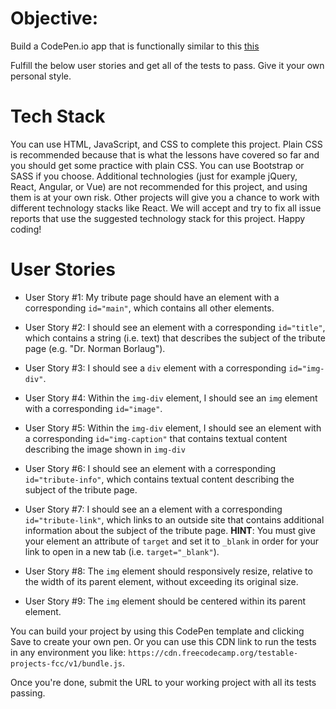   

# Objective:

  
Build a CodePen.io app that is functionally similar to this [this]([https://codepen.io/freeCodeCamp/full/zNqgVx.])

  

Fulfill the below user stories and get all of the tests to pass. Give it your own personal style.
# Tech Stack
You can use HTML, JavaScript, and CSS to complete this project. Plain CSS is recommended because that is what the lessons have covered so far and you should get some practice with plain CSS. You can use Bootstrap or SASS if you choose. Additional technologies (just for example jQuery, React, Angular, or Vue) are not recommended for this project, and using them is at your own risk. Other projects will give you a chance to work with different technology stacks like React. We will accept and try to fix all issue reports that use the suggested technology stack for this project. Happy coding!

  # User Stories

- User Story #1: My tribute page should have an element with a corresponding `id="main"`, which contains all other elements.

- User Story #2: I should see an element with a corresponding `id="title"`, which contains a string (i.e. text) that describes the subject of the tribute page (e.g. "Dr. Norman Borlaug").

- User Story #3: I should see a `div` element with a corresponding `id="img-div"`.

- User Story #4: Within the `img-div` element, I should see an `img` element with a corresponding `id="image"`.

 
- User Story #5: Within the `img-div` element, I should see an element with a corresponding `id="img-caption"` that contains textual content describing the image shown in `img-div`

- User Story #6: I should see an element with a corresponding `id="tribute-info"`, which contains textual content describing the subject of the tribute page.

  

- User Story #7: I should see an a element with a corresponding `id="tribute-link"`, which links to an outside site that contains additional information about the subject of the tribute page. 
**HINT**: You must give your element an attribute of `target` and set it to `_blank` in order for your link to open in a new tab (i.e. `target="_blank"`).

- User Story #8: The `img` element should responsively resize, relative to the width of its parent element, without exceeding its original size.

- User Story #9: The `img` element should be centered within its parent element.

  
You can build your project by using this CodePen template and clicking Save to create your own pen. Or you can use this CDN link to run the tests in any environment you like: `https://cdn.freecodecamp.org/testable-projects-fcc/v1/bundle.js`.

Once you're done, submit the URL to your working project with all its tests passing.
  

